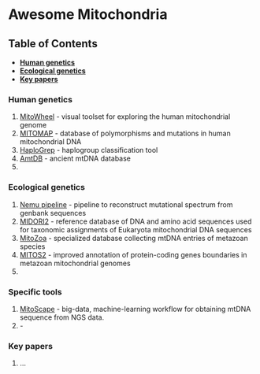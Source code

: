 # Awesome Mitochondria

## Table of Contents

* **[Human genetics](#human-genetics)**
* **[Ecological genetics](#ecological-genetics)**
* **[Key papers](#key-papers)**

### Human genetics

1. [MitoWheel](http://www.mitowheel.org/mitowheel.html) - visual toolset for exploring the human mitochondrial genome
2. [MITOMAP](https://www.mitomap.org) - database of polymorphisms and mutations in human mitochondrial DNA
3. [HaploGrep](https://haplogrep.i-med.ac.at/) - haplogroup classification tool
4. [AmtDB](https://amtdb.org/) - ancient mtDNA database
5. []()

### Ecological genetics

1. [Nemu pipeline](https://biopipelines.kantiana.ru/dolphinnext) - pipeline to reconstruct mutational spectrum from genbank sequences
2. [MIDORI2](http://www.reference-midori.info/) - reference database of DNA and amino acid sequences used for taxonomic assignments of Eukaryota mitochondrial DNA sequences
3. [MitoZoa](http://srv00.recas.ba.infn.it/mitozoa/) - specialized database collecting mtDNA entries of metazoan species
4. [MITOS2](http://mitos2.bioinf.uni-leipzig.de/index.py) - improved annotation of protein-coding genes boundaries in metazoan mitochondrial genomes
5. []()

### Specific tools

1. [MitoScape](https://github.com/CHOP-CMEM/MitoScape) - big-data, machine-learning workflow for obtaining mtDNA sequence from NGS data.
2. []() - 

### Key papers

1. ...
